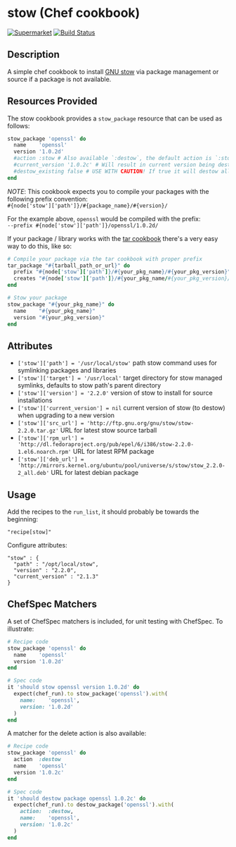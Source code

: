 # stow (Chef cookbook)

[![Supermarket](http://img.shields.io/cookbook/v/cookbook-stow.svg)][1]
[![Build Status](http://img.shields.io/travis/stevenhaddox/cookbook-stow.svg)][2]

## Description

A simple chef cookbook to install [GNU stow](https://www.gnu.org/software/stow/)
via package management or source if a package is not available.

## Resources Provided

The stow cookbook provides a `stow_package` resource that can be used as follows:

```ruby
stow_package 'openssl' do
  name    'openssl'
  version '1.0.2d'
  #action :stow # Also available `:destow`, the default action is `:stow`
  #current_version '1.0.2c' # Will result in current version being destowed before specified version is stowed
  #destow_existing false # USE WITH CAUTION! If true it will destow all sub-directories under the package "#{name}" directory
end
```

*NOTE*: This cookbook expects you to compile your packages with the following prefix convention:  
`#{node['stow']['path']}/#{package_name}/#{version}/`

For the example above, `openssl` would be compiled with the prefix:  
`--prefix #{node['stow']['path']}/openssl/1.0.2d/`

If your package / library works with the [tar cookbook][3] there's a very easy way to do this, like so:

```ruby
# Compile your package via the tar cookbook with proper prefix
tar_package "#{tarball_path_or_url}" do
  prefix "#{node['stow']['path']}/#{your_pkg_name}/#{your_pkg_version}"
  creates "#{node['stow']['path']}/#{your_pkg_name/#{your_pkg_version}/bin/#{your_pkg_cmd}"
end

# Stow your package
stow_package "#{your_pkg_name}" do
  name    "#{your_pkg_name}"
  version "#{your_pkg_version}"
end
```

## Attributes

* `['stow']['path'] = '/usr/local/stow'`
  path stow command uses for symlinking packages and libraries
* `['stow']['target'] = '/usr/local'`
  target directory for stow managed symlinks, defaults to stow path's parent directory
* `['stow']['version'] = '2.2.0'`
  version of stow to install for source installations
* `['stow']['current_version'] = nil`
  current version of stow (to destow) when upgrading to a new version
* `['stow']['src_url'] = 'http://ftp.gnu.org/gnu/stow/stow-2.2.0.tar.gz'`
  URL for latest stow source tarball
* `['stow']['rpm_url'] = 'http://dl.fedoraproject.org/pub/epel/6/i386/stow-2.2.0-1.el6.noarch.rpm'`
  URL for latest RPM package
* `['stow']['deb_url'] = 'http://mirrors.kernel.org/ubuntu/pool/universe/s/stow/stow_2.2.0-2_all.deb'`
  URL for latest debian package

## Usage

Add the recipes to the `run_list`, it should probably be towards the beginning:

    "recipe[stow]"

Configure attributes:

    "stow" : {
      "path" : "/opt/local/stow",
      "version" : "2.2.0",
      "current_version" : "2.1.3"
    }

## ChefSpec Matchers

A set of ChefSpec matchers is included, for unit testing with ChefSpec. To illustrate:

```ruby
# Recipe code
stow_package 'openssl' do
  name    'openssl'
  version '1.0.2d'
end
```

```ruby
# Spec code
it 'should stow openssl version 1.0.2d' do
  expect(chef_run).to stow_package('openssl').with(
    name:    'openssl',
    version: '1.0.2d'
  )
end
```

A matcher for the delete action is also available:

```ruby
# Recipe code
stow_package 'openssl' do
  action  :destow
  name    'openssl'
  version '1.0.2c'
end
```

```ruby
# Spec code
it 'should destow package openssl 1.0.2c' do
  expect(chef_run).to destow_package('openssl').with(
    action:  :destow,
    name:    'openssl',
    version: '1.0.2c'
  )
end
```

[1]: https://supermarket.getchef.com/cookbooks/stow
[2]: http://travis-ci.org/stevenhaddox/cookbook-stow
[3]: https://supermarket.chef.io/cookbooks/tar
